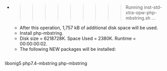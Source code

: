* >>>>>>>>> Running inst-std-xtra-opw-php-mbstring.sh ...
  * After this operation, 1,757 kB of additional disk space will be used.
  * Install php-mbstring.
  * Disk size = 6218728K. Space Used = 2380K. Runtime = 00:00:00:02.
  * The following NEW packages will be installed:
  ```bash
libonig5 php7.4-mbstring php-mbstring
  ```
